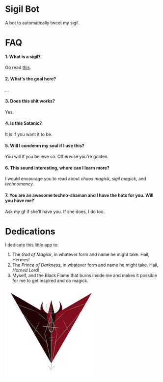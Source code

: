 # Sigil Bot
A bot to automatically tweet my sigil.

# FAQ

#### 1. What is a sigil?
Go read [this](https://en.wikipedia.org/wiki/Sigil).

#### 2. What's the goal here?
...

#### 3. Does this shit works?
Yes.

#### 4. Is this Satanic?
It is if you want it to be.

#### 5. Will I condemn my soul if I use this?
You will if you believe so. Otherwise you're golden.

#### 6. This sound interesting, where can I learn more?
I would encourage you to read about _chaos magick_, _sigil magick_, and _technomancy_.

#### 7. You are an awesome techno-shaman and I have the hots for you. Will you have me?
Ask my gf if she'll have you. If she does, I do too.

# Dedications

I dedicate this little app to:

1. The _God of Magick_, in whatever form and name he might take. Hail, Hermes!
2. The _Prince of Darkness_, in whatever form and name he might take. Hail, _Horned Lord_!
3. Myself, and the Black Flame that burns inside me and makes it possible for me to get inspired and do magick.

[![The RavenEyex Sigil](./sigils/raveneyex.png)](https://github.com/raveneyex)

